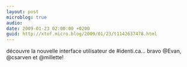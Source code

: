 ```yaml
---
layout: post
microblog: true
audio: 
date: 2009-01-23 02:00:00 +0200
guid: http://xtof.micro.blog/2009/01/23/t1142637478.html
---
```

découvre la nouvelle interface utilisateur de #identi.ca... bravo @Evan, @csarven et @millette!

